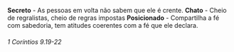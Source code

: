 **Secreto** - As pessoas em volta não sabem que ele é crente.
**Chato** - Cheio de regralistas, cheio de regras impostas
**Posicionado** - Compartilha a fé com sabedoria, tem atitudes coerentes com a fé que ele declara. 

###### 1 Coríntios 9.19-22

